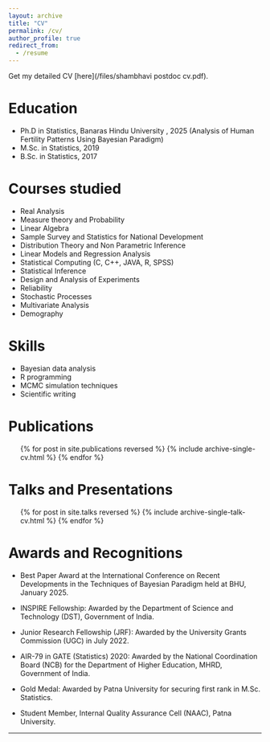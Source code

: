 ```yaml
---
layout: archive
title: "CV"
permalink: /cv/
author_profile: true
redirect_from:
  - /resume
---
```


Get my detailed CV [here](/files/shambhavi postdoc cv.pdf).

Education
======

* Ph.D in Statistics, Banaras Hindu University , 2025 (Analysis of Human Fertility Patterns Using Bayesian Paradigm)
* M.Sc. in Statistics, 2019
* B.Sc. in Statistics, 2017

Courses studied
======

* Real Analysis
* Measure theory and Probability
* Linear Algebra
* Sample Survey and Statistics for National Development
* Distribution Theory and Non Parametric Inference
* Linear Models and Regression Analysis
* Statistical Computing (C, C++, JAVA, R, SPSS)
* Statistical Inference
* Design and Analysis of Experiments
* Reliability
* Stochastic Processes
* Multivariate Analysis
* Demography
  
Skills
======

* Bayesian data analysis
* R programming
* MCMC simulation techniques
* Scientific writing

Publications
======

<ul>
  {% for post in site.publications reversed %}
    {% include archive-single-cv.html %}
  {% endfor %}
</ul>


Talks and Presentations
======

<ul>
  {% for post in site.talks reversed %}
    {% include archive-single-talk-cv.html %}
  {% endfor %}
</ul>



Awards and Recognitions
======

* Best Paper Award at the International Conference on Recent Developments in the Techniques of Bayesian Paradigm held at BHU, January 2025.
  
* INSPIRE Fellowship: Awarded by the Department of Science and Technology (DST), Government of India.

* Junior Research Fellowship (JRF): Awarded by the University Grants Commission (UGC) in July 2022.
  
* AIR-79 in GATE (Statistics) 2020: Awarded by the National Coordination Board (NCB) for the Department of Higher Education, MHRD, Government of India.
  
* Gold Medal: Awarded by Patna University for securing first rank in M.Sc. Statistics.
  
* Student Member, Internal Quality Assurance Cell (NAAC), Patna University.
------
